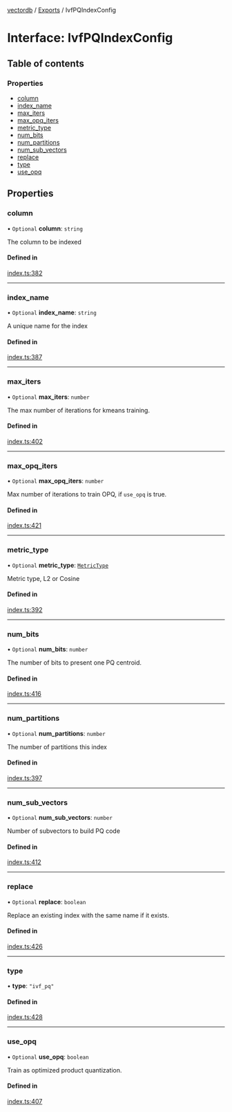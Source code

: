 [vectordb](../README.md) / [Exports](../modules.md) / IvfPQIndexConfig

# Interface: IvfPQIndexConfig

## Table of contents

### Properties

- [column](IvfPQIndexConfig.md#column)
- [index\_name](IvfPQIndexConfig.md#index_name)
- [max\_iters](IvfPQIndexConfig.md#max_iters)
- [max\_opq\_iters](IvfPQIndexConfig.md#max_opq_iters)
- [metric\_type](IvfPQIndexConfig.md#metric_type)
- [num\_bits](IvfPQIndexConfig.md#num_bits)
- [num\_partitions](IvfPQIndexConfig.md#num_partitions)
- [num\_sub\_vectors](IvfPQIndexConfig.md#num_sub_vectors)
- [replace](IvfPQIndexConfig.md#replace)
- [type](IvfPQIndexConfig.md#type)
- [use\_opq](IvfPQIndexConfig.md#use_opq)

## Properties

### column

• `Optional` **column**: `string`

The column to be indexed

#### Defined in

[index.ts:382](https://github.com/lancedb/lancedb/blob/b1eeb90/node/src/index.ts#L382)

___

### index\_name

• `Optional` **index\_name**: `string`

A unique name for the index

#### Defined in

[index.ts:387](https://github.com/lancedb/lancedb/blob/b1eeb90/node/src/index.ts#L387)

___

### max\_iters

• `Optional` **max\_iters**: `number`

The max number of iterations for kmeans training.

#### Defined in

[index.ts:402](https://github.com/lancedb/lancedb/blob/b1eeb90/node/src/index.ts#L402)

___

### max\_opq\_iters

• `Optional` **max\_opq\_iters**: `number`

Max number of iterations to train OPQ, if `use_opq` is true.

#### Defined in

[index.ts:421](https://github.com/lancedb/lancedb/blob/b1eeb90/node/src/index.ts#L421)

___

### metric\_type

• `Optional` **metric\_type**: [`MetricType`](../enums/MetricType.md)

Metric type, L2 or Cosine

#### Defined in

[index.ts:392](https://github.com/lancedb/lancedb/blob/b1eeb90/node/src/index.ts#L392)

___

### num\_bits

• `Optional` **num\_bits**: `number`

The number of bits to present one PQ centroid.

#### Defined in

[index.ts:416](https://github.com/lancedb/lancedb/blob/b1eeb90/node/src/index.ts#L416)

___

### num\_partitions

• `Optional` **num\_partitions**: `number`

The number of partitions this index

#### Defined in

[index.ts:397](https://github.com/lancedb/lancedb/blob/b1eeb90/node/src/index.ts#L397)

___

### num\_sub\_vectors

• `Optional` **num\_sub\_vectors**: `number`

Number of subvectors to build PQ code

#### Defined in

[index.ts:412](https://github.com/lancedb/lancedb/blob/b1eeb90/node/src/index.ts#L412)

___

### replace

• `Optional` **replace**: `boolean`

Replace an existing index with the same name if it exists.

#### Defined in

[index.ts:426](https://github.com/lancedb/lancedb/blob/b1eeb90/node/src/index.ts#L426)

___

### type

• **type**: ``"ivf_pq"``

#### Defined in

[index.ts:428](https://github.com/lancedb/lancedb/blob/b1eeb90/node/src/index.ts#L428)

___

### use\_opq

• `Optional` **use\_opq**: `boolean`

Train as optimized product quantization.

#### Defined in

[index.ts:407](https://github.com/lancedb/lancedb/blob/b1eeb90/node/src/index.ts#L407)
